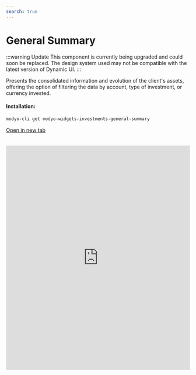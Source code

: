 ```yaml
---
search: true
---
```


# General Summary

:::warning Update
This component is currently being upgraded and could soon be replaced. The design system used may not be compatible with the latest version of Dynamic UI.
:::

Presents the consolidated information and evolution of the client's assets, offering the option of filtering the data by account, type of investment, or currency invested.

#### Installation:

```bash
modyo-cli get modyo-widgets-investments-general-summary
```

[Open in new tab](https://widgets.modyo.com/investments/general-summary)

<iframe id="widgetFrame" src="https://widgets.modyo.com/investments/general-summary" width="100%" frameBorder="0" style="min-height:612px;overflow:auto;margin-top:20px;"/>

| Features          | Description                                                                                                                                                                                                                               |
|------------------------|-------------------------------------------------------------------------------------------------------------------------------------------------------------------------------------------------------------------------------------------|
| Consolidated Assets | Displays the consolidated information of the client's total assets at the previous close. It provides a summary of the assets invested by the client, viewing accounts, products, and the currency in which the transaction is carried out. |
| Monthly Growth      | Displays the initial and final balance of the selected month, together with the transactions of the month (contributions, returns, and gain/loss).                                                                                                  |
| Annual Growth        | Shows a comparison between the equity growth during the current year to date (YTD) and the investment growth during the previous year (from the beginning to the end of the year).                                                     |

